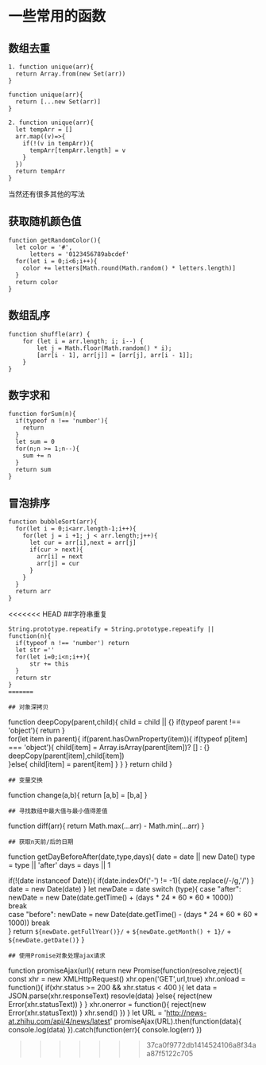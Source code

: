 # 一些常用的函数

## 数组去重

```
1. function unique(arr){
  return Array.from(new Set(arr))
}

function unique(arr){
  return [...new Set(arr)]
}

2. function unique(arr){
  let tempArr = []
  arr.map((v)=>{
    if(!(v in tempArr)){
      tempArr[tempArr.length] = v
    }
  })  
  return tempArr
}
```

当然还有很多其他的写法

## 获取随机颜色值

```
function getRandomColor(){
  let color = '#',
      letters = '0123456789abcdef'
  for(let i = 0;i<6;i++){
    color += letters[Math.round(Math.random() * letters.length)]
  }    
  return color
}
```

## 数组乱序

```
function shuffle(arr) {
    for (let i = arr.length; i; i--) {
        let j = Math.floor(Math.random() * i);
        [arr[i - 1], arr[j]] = [arr[j], arr[i - 1]];
    }
}
```

## 数字求和

```
function forSum(n){
  if(typeof n !== 'number'){
    return
  }
  let sum = 0
  for(n;n >= 1;n--){
    sum += n
  }
  return sum
}
```

## 冒泡排序

```
function bubbleSort(arr){
  for(let i = 0;i<arr.length-1;i++){
    for(let j = i +1; j < arr.length;j++){
      let cur = arr[i],next = arr[j]
      if(cur > next){
        arr[i] = next
        arr[j] = cur   
      }
    }
  }
  return arr
}
```
<<<<<<< HEAD
##字符串重复
```
String.prototype.repeatify = String.prototype.repeatify ||
function(n){
  if(typeof n !== 'number') return
  let str =''
  for(let i=0;i<n;i++){
      str += this
  }
  return str
}
=======

## 对象深拷贝

```
function deepCopy(parent,child){
  child = child || {}
  if(typeof parent !== 'object'){
    return
  }  
  for(let item in parent){
    if(parent.hasOwnProperty(item)){
      if(typeof p[item] === 'object'){
        child[item] = Array.isArray(parent[item])? [] : {}
        deepCopy(parent[item],child[item])   
      }else{
        child[item] = parent[item]
      }
    }
  }
  return child
}
```
## 变量交换
```
function change(a,b){
  return  [a,b] = [b,a]
}
```
## 寻找数组中最大值与最小值得差值
```
function diff(arr){
  return Math.max(...arr) - Math.min(...arr)
}
```
## 获取n天前/后的日期
```
function getDayBeforeAfter(date,type,days){
  date = date || new Date()
  type = type || 'after'
  days = days || 1

  if(!(date instanceof Date)){
    if(date.indexOf('-') != -1){
      date.replace(/\-/g,'/')
    }
    date = new Date(date)
  }
  let newDate = date
  switch (type){
    case "after":
        newDate = new Date(date.getTime() + (days * 24 * 60 * 60 * 1000))      
        break  
    case "before":
        newDate = new Date(date.getTime() - (days * 24 * 60 * 60 * 1000))
        break  
  }
  return `${newDate.getFullYear()}/` + `${newDate.getMonth() + 1}/` + `${newDate.getDate()}`
}
```
## 使用Promise对象处理ajax请求
```
function promiseAjax(url){
  return new Promise(function(resolve,reject){
    const xhr = new XMLHttpRequest()
    xhr.open('GET',url,true)
    xhr.onload = function(){
      if(xhr.status >= 200 && xhr.status < 400 ){
        let data = JSON.parse(xhr.responseText)
        resovle(data)
      }else{
        reject(new Error(xhr.statusText))
      }
    }
    xhr.onerror = function(){
      reject(new Error(xhr.statusText))
    }
    xhr.send()
  })
}
let URL = 'http://news-at.zhihu.com/api/4/news/latest'
promiseAjax(URL).then(function(data){
  console.log(data)
}).catch(function(err){
  console.log(err)
})
>>>>>>> 37ca0f9772db1414524106a8f34aa87f5122c705
```

